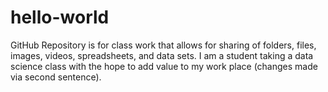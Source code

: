 # hello-world
GitHub Repository is for class work that allows for sharing of folders, files, images, videos, spreadsheets, and data sets.
I am a student taking a data science class with the hope to add value to my work place (changes made via second sentence).
